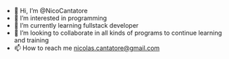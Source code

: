 - 👋 Hi, I’m @NicoCantatore
- 👀 I’m interested in programming
- 🌱 I’m currently learning fullstack developer
- 💞️ I’m looking to collaborate in all kinds of programs to continue learning and training
- 📫 How to reach me nicolas.cantatore@gmail.com

<!---
NicoCantatore/NicoCantatore is a ✨ special ✨ repository because its `README.md` (this file) appears on your GitHub profile.
You can click the Preview link to take a look at your changes.
--->
